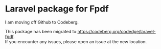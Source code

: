 # Laravel package for Fpdf

I am moving off Github to Codeberg.

This package has been migrated to https://codeberg.org/codedge/laravel-fpdf.  
If you encounter any issues, please open an issue at the new location.
